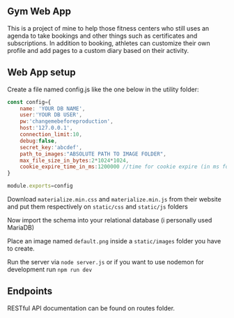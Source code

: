 ## Gym Web App
This is a project of mine to help those fitness centers who still uses an agenda to take bookings and other things such as certificates and subscriptions.
In addition to booking, athletes can customize their own profile and add pages to a custom diary based on their activity.

## Web App setup
Create a file named config.js like the one below in the utility folder:
```js
const config={
	name: 'YOUR DB NAME',
	user:'YOUR DB USER',
	pw:'changemebeforeproduction',
	host:'127.0.0.1',
	connection_limit:10,
	debug:false,
	secret_key:'abcdef',
	path_to_images:"ABSOLUTE PATH TO IMAGE FOLDER",
	max_file_size_in_bytes:2*1024*1024,
	cookie_expire_time_in_ms:1200000 //time for cookie expire (in ms format)
}

module.exports=config
```

Download `materialize.min.css` and `materialize.min.js` from their website and put them respectively on `static/css` and `static/js` folders

Now import the schema into your relational database (i personally used MariaDB)

Place an image named `default.png` inside a `static/images` folder you have to create.

Run the server via `node server.js` or if you want to use nodemon for development run `npm run dev`

## Endpoints
RESTful API documentation can be found on routes folder.
